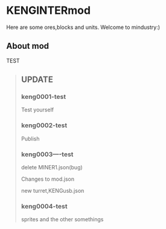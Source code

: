 # KENGINTERmod
Here are some ores,blocks and units.
Welcome to mindustry:)
## About mod
TEST
> ## UPDATE
>
> ### keng0001-test
>
> Test yourself
>
> ### keng0002-test
>
> Publish
>
> ### keng0003—-test
>
> delete MINER1.json(bug)
>
> Changes to mod.json
>
> new turret,KENGusb.json
>
> ### keng0004-test
>
> sprites and the other somethings
